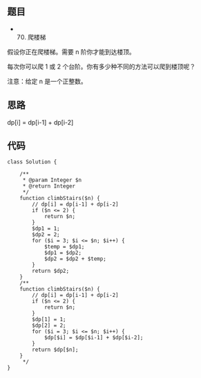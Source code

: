 ## 题目

* 70. 爬楼梯

假设你正在爬楼梯。需要 n 阶你才能到达楼顶。

每次你可以爬 1 或 2 个台阶。你有多少种不同的方法可以爬到楼顶呢？

注意：给定 n 是一个正整数。

## 思路

dp[i] = dp[i-1] + dp[i-2]


## 代码

```
class Solution {

    /**
     * @param Integer $n
     * @return Integer
     */
    function climbStairs($n) {
        // dp[i] = dp[i-1] + dp[i-2]
        if ($n <= 2) {
            return $n;
        }
        $dp1 = 1;
        $dp2 = 2;
        for ($i = 3; $i <= $n; $i++) {
            $temp = $dp1;
            $dp1 = $dp2;
            $dp2 = $dp2 + $temp;
        }
        return $dp2;
    }
    /**
    function climbStairs($n) {
        // dp[i] = dp[i-1] + dp[i-2]
        if ($n <= 2) {
            return $n;
        }
        $dp[1] = 1;
        $dp[2] = 2;
        for ($i = 3; $i <= $n; $i++) {
            $dp[$i] = $dp[$i-1] + $dp[$i-2];
        }
        return $dp[$n];
    }
     */
}
```